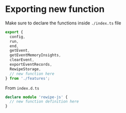 # Exporting new function

Make sure to declare the functions inside `./index.ts` file

```ts
export {
  config,
  run,
  end,
  getEvent,
  getEventMemoryInsights,
  clearEvent,
  exportEventRecords,
  RewipeStorage,
  // new function here
} from './features';
```

From `index.d.ts`

```ts
declare module 'rewipe-js' {
  // new function definition here
}
```
